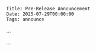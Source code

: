     Title: Pre-Release Announcement
    Date: 2025-07-29T00:00:00
    Tags: announce

...


<!-- more -->

...